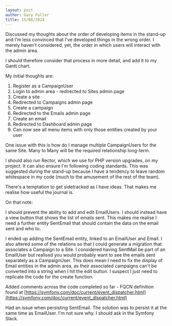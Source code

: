 ```yaml
---
layout: post
author: Gary Fuller
title: 15/08/2024
---
```


Discussed my thoughts about the order of developing items in the stand-up and I'm less convinced that I've developed things in the wrong order. I merely haven't considered, yet, the order in which users will interact with the admin area. 

I should therefore consider that process in more detail, and add it to my Gantt chart.

My initial thoughts are:

1. Register as a CampaignUser
2. Login to admin area - redirected to Sites admin page
3. Create a site
4. Redirected to Campaigns admin page
5. Create a campaign
6. Redirected to the Emails admin page
7. Create an email
8. Redirected to Dashboard admin page
9. Can now see all menu items with only those entities created by your user

One issue with this is how do I manage multiple CampaignUsers for the same Site. Many to Many will be the required relationship long-term. 

I should also run Rector, which we use for PHP version upgrades, on my project. It can also ensure I'm following coding standards. This was suggested during the stand-up because I have a tendency to leave random whitespace in my code (much to the amusement of the rest of the team).

There's a temptation to get sidetracked as I have ideas. That makes me realise how useful the journal is. 

On that note:

I should prevent the ability to add and edit EmailUsers. I should instead have a view button that shows the list of emails sent. This makes me realise I need a further entity SentEmail that should contain the data on the email sent and who to.

I ended up adding the SentEmail entity, linked to an EmailUser and Email. I also altered some of the relations so that I could generate a migration that associates a Campaign to a Site. I considered having SentMail be part of an EmailUser but realised you would probably want to see the emails sent separately as a CampaignUser. This does mean I need to fix the display of Email entities in the admin area, as their associated campaigns can't be converted into a string when I hit the edit button. I suspect I just need to replicate the code for the create function.  

Added comments across the code completed so far - FQCN definition found at [https://symfony.com/doc/current/event_dispatcher.html](https://symfony.com/doc/current/event_dispatcher.html)

Had an issue when persisting SentEmail. The solution was to persist it at the same time as EmailUser. I'm not sure why. I should ask in the Symfony Slack.
